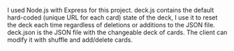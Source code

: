 I used Node.js with Express for this project.
deck.js contains the default hard-coded (unique URL for each card) state of the deck, I use it to reset the deck each time regardless of deletions or additions to the JSON file.
deck.json is the JSON file with the changeable deck of cards. The client can modify it with shuffle and add/delete cards.
